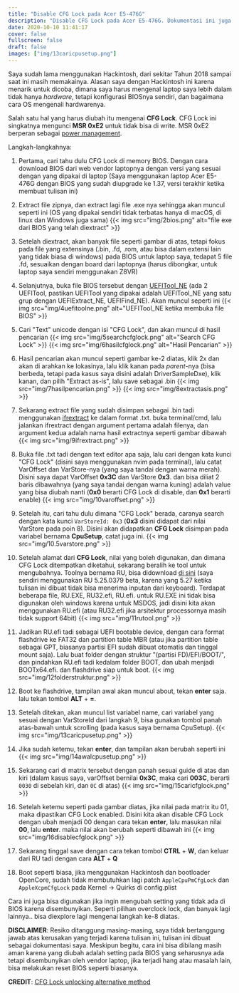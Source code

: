 ```yaml
---
title: "Disable CFG Lock pada Acer E5-476G"
description: "Disable CFG Lock pada Acer E5-476G. Dokumentasi ini juga bisa digunakan untuk mengubah setting BIOS yang tersembunyi atau disembunyikan oleh vendor laptop."
date: 2020-10-10 11:41:17
cover: false
fullscreen: false
draft: false
images: ["img/13caricpusetup.png"]
---
```


Saya sudah lama menggunakan Hackintosh, dari sekitar Tahun 2018 sampai saat ini masih memakainya. Alasan saya dengan Hackintosh ini karena menarik untuk dicoba, dimana saya harus mengenal laptop saya lebih dalam tidak hanya _hardware_, tetapi konfigurasi BIOSnya sendiri, dan bagaimana cara OS mengenali hardwarenya.

Salah satu hal yang harus diubah itu mengenai **CFG Lock**. CFG Lock ini singkatnya mengunci **MSR 0xE2** untuk tidak bisa di write. MSR 0xE2 berperan sebagai [power management](https://pikeralpha.wordpress.com/2013/06/04/haswell-power-management-fix/).

Langkah-langkahnya:

1. Pertama, cari tahu dulu CFG Lock di memory BIOS. Dengan cara download BIOS dari web vendor laptopnya dengan versi yang sesuai dengan yang dipakai di laptop (Saya menggunakan laptop Acer E5-476G dengan BIOS yang sudah diupgrade ke 1.37, versi terakhir ketika membuat tulisan ini)

2. Extract file zipnya, dan extract lagi file .exe nya sehingga akan muncul seperti ini (OS yang dipakai sendiri tidak terbatas hanya di macOS, di linux dan Windows juga sama) {{< img src="img/2bios.png" alt="file exe dari BIOS yang telah diextract" >}}

3. Setelah diextract, akan banyak file seperti gambar di atas, tetapi fokus pada file yang extensinya (.bin, .fd, .rom, atau bisa dalam extensi lain yang tidak biasa di windows) pada BIOS untuk laptop saya, tedapat 5 file .fd, sesuaikan dengan board dari laptopnya (harus dibongkar, untuk laptop saya sendiri menggunakan Z8VR)

4. Selanjutnya, buka file BIOS tersebut dengan [UEFITool_NE](https://github.com/LongSoft/UEFITool/releases) (ada 2 UEFITool, pastikan UEFITool yang dipakai adalah UEFITool_NE yang satu grup dengan UEFIExtract_NE, UEFIFind_NE). Akan muncul seperti ini {{< img src="img/4uefitoolne.png" alt="UEFITool_NE ketika membuka file BIOS" >}}

5. Cari "Text" unicode dengan isi "CFG Lock", dan akan muncul di hasil pencarian {{< img src="img/5searchcfglock.png" alt="Search CFG Lock" >}} {{< img src="img/6hasilcfglock.png" alt="Hasil Pencarian" >}}

6. Hasil pencarian akan muncul seperti gambar ke-2 diatas, klik 2x dan akan di arahkan ke lokasinya, lalu klik kanan pada _parent_-nya (bisa berbeda, tetapi pada kasus saya disini adalah DriverSampleDxe), klik kanan, dan pilih "Extract as-is", lalu save sebagai .bin {{< img src="img/7hasilpencarian.png" >}} {{< img src="img/8extractasis.png" >}}

7. Sekarang extract file yang sudah disimpan sebagai .bin tadi menggunakan [ifrextract](https://github.com/LongSoft/Universal-IFR-Extractor/releases) ke dalam format .txt. buka terminal/cmd, lalu jalankan ifrextract dengan argument pertama adalah filenya, dan argument kedua adalah nama hasil extractnya seperti gambar dibawah {{< img src="img/9ifrextract.png" >}}

8. Buka file .txt tadi dengan text editor apa saja, lalu cari dengan kata kunci "CFG Lock" (disini saya menggunakan nvim pada terminal), lalu catat VarOffset dan VarStore-nya (yang saya tandai dengan warna merah). Disini saya dapat VarOffset **0x3C** dan VarStore **0x3**. dan bisa diliat 2 baris dibawahnya (yang saya tandai dengan warna kuning) adalah value yang bisa diubah nanti (**0x0** berarti CFG Lock di disable, dan **0x1** berarti enable) {{< img src="img/10varoffset.png" >}}

9. Setelah itu, cari tahu dulu dimana "CFG Lock" berada, caranya search dengan kata kunci `VarStoreId: 0x3` (**0x3** disini didapat dari nilai VarStore pada poin 8). Disini akan didapatkan **CFG Lock** disimpan pada variabel bernama **CpuSetup**, catat juga ini. {{< img src="img/10.5varstore.png" >}}

10. Setelah alamat dari **CFG Lock**, nilai yang boleh digunakan, dan dimana CFG Lock ditempatkan diketahui, sekarang beralih ke tool untuk mengubahnya. Toolnya bernama RU, bisa didownload [di sini](https://ruexe.blogspot.com/) (saya sendiri menggunakan RU 5.25.0379 beta, karena yang 5.27 ketika tulisan ini dibuat tidak bisa menerima inputan dari keyboard). Terdapat beberapa file, RU.EXE, RU32.efi, RU.efi. untuk RU.EXE ini tidak bisa digunakan oleh windows karena untuk MSDOS, jadi disini kita akan menggunakan RU.efi (atau RU32.efi jika arsitektur processornya masih tidak support 64bit) {{< img src="img/11rutool.png" >}}

11. Jadikan RU.efi tadi sebagai UEFI bootable device, dengan cara format flashdrive ke FAT32 dan partition table MBR (atau jika partition table sebagai GPT, biasanya partisi EFI sudah dibuat otomatis dan tinggal mount saja). Lalu buat folder dengan struktur "(partisi FD)/EFI/BOOT/", dan pindahkan RU.efi tadi kedalam folder BOOT, dan ubah menjadi BOOTx64.efi. dan flashdrive siap untuk boot. {{< img src="img/12folderstruktur.png" >}}

12. Boot ke flashdrive, tampilan awal akan muncul about, tekan **enter** saja. lalu tekan tombol **ALT** + **=**.

13. Setelah ditekan, akan muncul list variabel name, cari variabel yang sesuai dengan VarStoreId dari langkah 9, bisa gunakan tombol panah atas-bawah untuk scrolling (pada kasus saya bernama CpuSetup). {{< img src="img/13caricpusetup.png" >}}

14. Jika sudah ketemu, tekan **enter**, dan tampilan akan berubah seperti ini  {{< img src="img/14awalcpusetup.png" >}}

15. Sekarang cari di matrix tersebut dengan panah sesuai guide di atas dan kiri (dalam kasus saya, varOffset bernilai **0x3C**, maka cari **003C**, berarti `0030` di sebelah kiri, dan `0C` di atas) {{< img src="img/15caricfglock.png" >}}

16. Setelah ketemu seperti pada gambar diatas, jika nilai pada matrix itu 01, maka dipastikan CFG Lock enabled. Disini kita akan disable CFG Lock dengan ubah menjadi 00 dengan cara tekan **enter**, lalu masukan nilai **00**, lalu **enter**. maka nilai akan berubah seperti dibawah ini {{< img src="img/16disablecfglock.png" >}}

17. Sekarang tinggal save dengan cara tekan tombol **CTRL** + **W**, dan keluar dari RU tadi dengan cara **ALT** + **Q**

18. Boot seperti biasa, jika menggunakan Hackintosh dan bootloader OpenCore, sudah tidak membutuhkan lagi patch `AppleCpuPmCfgLock` dan `AppleXcpmCfgLock` pada Kernel -> Quirks di config.plist

Cara ini juga bisa digunakan jika ingin mengubah setting yang tidak ada di BIOS karena disembunyikan. Seperti pilihan overclock lock, dan banyak lagi lainnya.. bisa diexplore lagi mengenai langkah ke-8 diatas.

**DISCLAIMER**: Resiko ditanggung masing-masing, saya tidak bertanggung jawab atas kerusakan yang terjadi karena tulisan ini, tulisan ini dibuat sebagai dokumentasi saya.
Meskipun begitu, cara ini bisa dibilang masih aman karena yang diubah adalah setting pada BIOS yang seharusnya ada tetapi disembunyikan oleh vendor laptop, jika terjadi hang atau masalah lain, bisa melakukan reset BIOS seperti biasanya.

**CREDIT**: [CFG Lock unlocking alternative method](https://www.reddit.com/r/hackintosh/comments/hz2rtm/cfg_lockunlocking_alternative_method/)
